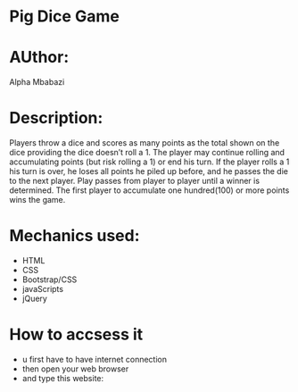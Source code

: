 # Pig Dice Game

# AUthor: 

Alpha Mbabazi

# Description:
Players throw a dice and scores as many points as the total shown on the dice providing the dice doesn’t roll a 1. The player may continue rolling and accumulating points (but risk rolling a 1) or end his turn. If the player rolls a 1 his turn is over, he loses all points he piled up before, and he passes the die to the next player. Play passes from player to player until a winner is determined. The first player to accumulate one hundred(100) or more points wins the game.

# Mechanics used: 
* HTML
* CSS
* Bootstrap/CSS
* javaScripts
* jQuery

# How to accsess it
* u first have to have internet connection
* then open your web browser
* and type this website: 